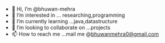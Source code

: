 - 👋 Hi, I’m @bhuwan-mehra
- 👀 I’m interested in ... researching,programming
- 🌱 I’m currently learning ...java,datastructure
- 💞️ I’m looking to collaborate on ...projects 
- 📫 How to reach me ...mail me @bhuwanmehra0@gmail.com

<!---
bhuwan-mehra/bhuwan-mehra is a ✨ special ✨ repository because its `README.md` (this file) appears on your GitHub profile.
You can click the Preview link to take a look at your changes.
--->
